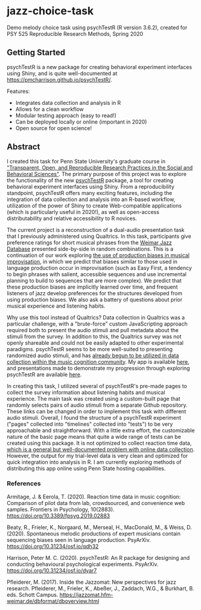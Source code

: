  <!-- Hannah,
# 
# As I mentioned in class, this is a great project.
# I'm curious about whether you think this is a better solution than your Qualtrics "hack."
# If I had known about it in time, I would have liked to have you try Penn State's RStudio Connect server.
# Keep coding!
# These are skills that will pay dividends many times over, and you clearly have a knack for them.
#
# One issue I had in evaluating your code is that is is _not_ 
# compatible with R 3.6.2.
# I plan to upgrade once all the end-of-term dust settles.
# Can you add to your project description what version of R you
# were using? -->

# jazz-choice-task
Demo melody choice task using psychTestR (R version 3.6.2), created for PSY 525 Reproducible Research Methods, Spring 2020

## Getting Started

psychTestR is a new package for creating behavioral experiment interfaces using Shiny, and is quite well-documented at <https://pmcharrison.github.io/psychTestR/>.

Features:

* Integrates data collection and analysis in R
* Allows for a clean workflow
* Modular testing approach (easy to read!)
* Can be deployed locally or online (important in 2020)
* Open source for open science!

## Abstract

I created this task for Penn State University's graduate course in ["Transparent, Open, and Reproducible Research Practices in the Social and Behavioral Sciences"](https://psu-psychology.github.io/psy-525-reproducible-research-2020/). The primary purpose of this project was to explore the functionality of the new [psychTestR](https://pmcharrison.github.io/psychTestR/) package, a tool for creating behavioral experiment interfaces using Shiny. From a reproducibility standpoint, psychTestR offers many exciting features, including the integration of data collection and analysis into an R-based workflow, utilization of the power of Shiny to create Web-compatible applications (which is particularly useful in 2020!), as well as open-access distributability and relative accessibility to R novices. 

The current project is a reconstruction of a dual-audio presentation task that I previously administered using Qualtrics. In this task, participants give preference ratings for short musical phrases from the [Weimar Jazz Database](https://jazzomat.hfm-weimar.de/dbformat/dboverview.html) presented side-by-side in random combinations. This is a continuation of our work exploring [the use of production biases in musical improvisation](https://psyarxiv.com/qdh32/), in which we predict that biases similar to those used in language production occur in improvisation (such as Easy First, a tendency to begin phrases with salient, accessible sequences and use incremental planning to build to sequences that are more complex). We predict that these production biases are implicitly learned over time, and frequent listeners of jazz develop preferences for the structures developed from using production biases. We also ask a battery of questions about prior musical experience and listening habits.

Why use this tool instead of Qualtrics? Data collection in Qualtrics was a particular challenge, with a "brute-force" custom JavaScripting approach required both to present the audio stimuli and pull metadata about the stimuli from the survey. In addition to this, the Qualtrics survey was not openly shareable and could not be easily adapted to other experimental paradigms. psychTestR seems to be more well-suited to presenting randomized audio stimuli, and has [already begun to be utilized in data collection within the music cognition community](https://pmcharrison.github.io/psychTestR/articles/a2-research-examples.html). My app is available [here](https://github.com/hannah-merseal/jazz-choice-task/blob/master/apps/jazz-choice.R), and presentations made to demonstrate my progression through exploring psychTestR are available [here](https://github.com/hannah-merseal/jazz-choice-task/tree/master/Presentation). 

In creating this task, I utilized several of psychTestR's pre-made pages to collect the survey information about listening habits and musical experience. The main task was created using a custom-built page that randomly selects pairs of audio stimuli from a separate Github repository. These links can be changed in order to implement this task with different audio stimuli. Overall, I found the structure of a psychTestR experiment ("pages" collected into "timelines" collected into "tests") to be very approachable and straightforward. With a little extra effort, the customizable nature of the basic page means that quite a wide range of tests can be created using this package. It is not optimized to collect reaction time data, [which is a general but well-documented problem with online data collection](https://www.frontiersin.org/articles/10.3389/fpsyg.2019.02883/full). However, the output for my trial-level data is very clean and optimized for quick integration into analysis in R. I am currently exploring methods of distributing this app online using Penn State hosting capabilities. 

### References
Armitage, J. & Eerola, T. (2020). Reaction time data in music cognition: Comparison of pilot data from lab, crowdsourced, and convenience web samples. Frontiers in Psychology, 10(2883). https://doi.org/10.3389/fpsyg.2019.02883

Beaty, R., Frieler, K., Norgaard, M., Merseal, H., MacDonald, M., & Weiss, D. (2020). Spontaneous melodic productions of expert musicians contain sequencing biases seen in language production. PsyArXiv. https://doi.org/10.31234/osf.io/qdh32

Harrison, Peter M. C. (2020). psychTestR: An R package for designing and conducting behavioural psychological experiments. PsyArXiv. https://doi.org/10.31234/osf.io/dyar7

Pfleiderer, M. (2017). Inside the Jazzomat: New perspectives for jazz research. Pfleiderer, M., Frieler, K., Abeßer, J., Zaddach, W.G., & Burkhart, B. eds. Schott Campus. https://jazzomat.hfm-weimar.de/dbformat/dboverview.html


